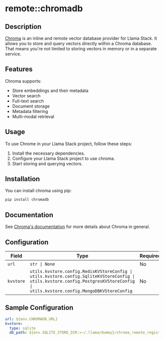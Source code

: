 # remote::chromadb

## Description


[Chroma](https://www.trychroma.com/) is an inline and remote vector
database provider for Llama Stack. It allows you to store and query vectors directly within a Chroma database.
That means you're not limited to storing vectors in memory or in a separate service.

## Features
Chroma supports:
- Store embeddings and their metadata
- Vector search
- Full-text search
- Document storage
- Metadata filtering
- Multi-modal retrieval

## Usage

To use Chrome in your Llama Stack project, follow these steps:

1. Install the necessary dependencies.
2. Configure your Llama Stack project to use chroma.
3. Start storing and querying vectors.

## Installation

You can install chroma using pip:

```bash
pip install chromadb
```

## Documentation
See [Chroma's documentation](https://docs.trychroma.com/docs/overview/introduction) for more details about Chroma in general.


## Configuration

| Field | Type | Required | Default | Description |
|-------|------|----------|---------|-------------|
| `url` | `str \| None` | No |  |  |
| `kvstore` | `utils.kvstore.config.RedisKVStoreConfig \| utils.kvstore.config.SqliteKVStoreConfig \| utils.kvstore.config.PostgresKVStoreConfig \| utils.kvstore.config.MongoDBKVStoreConfig` | No | sqlite | Config for KV store backend |

## Sample Configuration

```yaml
url: ${env.CHROMADB_URL}
kvstore:
  type: sqlite
  db_path: ${env.SQLITE_STORE_DIR:=~/.llama/dummy}/chroma_remote_registry.db

```

